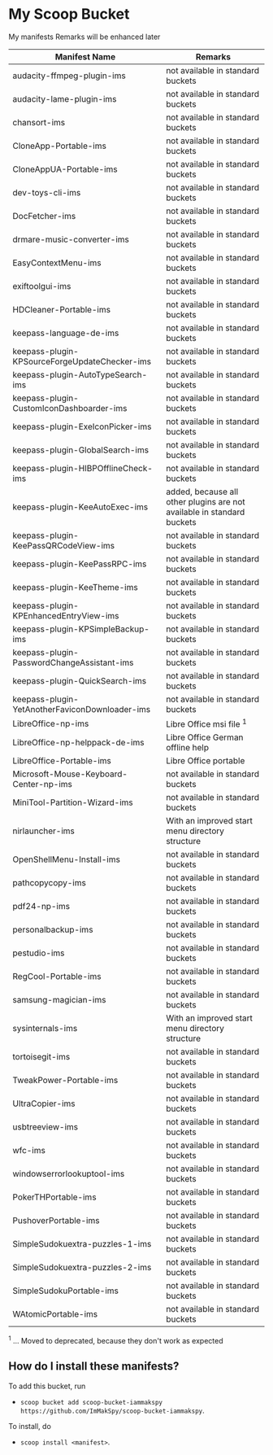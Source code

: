 # My Scoop Bucket

My manifests
Remarks will be enhanced later

| Manifest Name                                  | Remarks                                          |
| ---------------------------------------------- | ------------------------------------------------ |
| audacity-ffmpeg-plugin-ims                     | not available in standard buckets                |
| audacity-lame-plugin-ims                       | not available in standard buckets                |
| chansort-ims                                   | not available in standard buckets                |
| CloneApp-Portable-ims                          | not available in standard buckets                |
| CloneAppUA-Portable-ims                        | not available in standard buckets                |
| dev-toys-cli-ims                               | not available in standard buckets                |
| DocFetcher-ims                                 | not available in standard buckets                |
| drmare-music-converter-ims                     | not available in standard buckets                |
| EasyContextMenu-ims                            | not available in standard buckets                |
| exiftoolgui-ims                                | not available in standard buckets                |
| HDCleaner-Portable-ims                         | not available in standard buckets                |
| keepass-language-de-ims                        | not available in standard buckets                |
| keepass-plugin-KPSourceForgeUpdateChecker-ims  | not available in standard buckets                |
| keepass-plugin-AutoTypeSearch-ims              | not available in standard buckets                |
| keepass-plugin-CustomIconDashboarder-ims       | not available in standard buckets                |
| keepass-plugin-ExeIconPicker-ims               | not available in standard buckets                |
| keepass-plugin-GlobalSearch-ims                | not available in standard buckets                |
| keepass-plugin-HIBPOfflineCheck-ims            | not available in standard buckets                |
| keepass-plugin-KeeAutoExec-ims                 | added, because all other plugins are not available in standard buckets |
| keepass-plugin-KeePassQRCodeView-ims           | not available in standard buckets                |
| keepass-plugin-KeePassRPC-ims                  | not available in standard buckets                |
| keepass-plugin-KeeTheme-ims                    | not available in standard buckets                |
| keepass-plugin-KPEnhancedEntryView-ims         | not available in standard buckets                |
| keepass-plugin-KPSimpleBackup-ims              | not available in standard buckets                |
| keepass-plugin-PasswordChangeAssistant-ims     | not available in standard buckets                |
| keepass-plugin-QuickSearch-ims                 | not available in standard buckets                |
| keepass-plugin-YetAnotherFaviconDownloader-ims | not available in standard buckets                |
| LibreOffice-np-ims                             | Libre Office msi file <sup>1</sup>            |
| LibreOffice-np-helppack-de-ims                 | Libre Office German offline help                 |
| LibreOffice-Portable-ims                       | Libre Office portable                            |
| Microsoft-Mouse-Keyboard-Center-np-ims         | not available in standard buckets                |
| MiniTool-Partition-Wizard-ims                  | not available in standard buckets                |
| nirlauncher-ims                                | With an improved start menu directory structure  |
| OpenShellMenu-Install-ims                      | not available in standard buckets                |
| pathcopycopy-ims                               | not available in standard buckets                |
| pdf24-np-ims                                   | not available in standard buckets                |
| personalbackup-ims                             | not available in standard buckets                |
| pestudio-ims                                   | not available in standard buckets                |
| RegCool-Portable-ims                           | not available in standard buckets                |
| samsung-magician-ims                           | not available in standard buckets                |
| sysinternals-ims                               | With an improved start menu directory structure  |
| tortoisegit-ims                                | not available in standard buckets                |
| TweakPower-Portable-ims                        | not available in standard buckets                |
| UltraCopier-ims                                | not available in standard buckets                |
| usbtreeview-ims                                | not available in standard buckets                |
| wfc-ims                                        | not available in standard buckets                |
| windowserrorlookuptool-ims                     | not available in standard buckets                |
| PokerTHPortable-ims                            | not available in standard buckets                |
| PushoverPortable-ims                           | not available in standard buckets                |
| SimpleSudokuextra-puzzles-1-ims                | not available in standard buckets                |
| SimpleSudokuextra-puzzles-2-ims                | not available in standard buckets                |
| SimpleSudokuPortable-ims                       | not available in standard buckets                |
| WAtomicPortable-ims                            | not available in standard buckets                |
<sup>1</sup> ... Moved to deprecated, because they don't work as expected


How do I install these manifests?
---------------------------------

To add this bucket, run

- `scoop bucket add scoop-bucket-iammakspy https://github.com/ImMakSpy/scoop-bucket-iammakspy`.

To install, do

- `scoop install <manifest>`.
